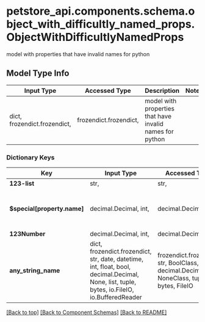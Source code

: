 <a name="top"></a>
<a id="ObjectWithDifficultlyNamedProps"></a>
# petstore_api.components.schema.object_with_difficultly_named_props.ObjectWithDifficultlyNamedProps

model with properties that have invalid names for python

## Model Type Info
Input Type | Accessed Type | Description | Notes
------------ | ------------- | ------------- | -------------
dict, frozendict.frozendict,  | frozendict.frozendict,  | model with properties that have invalid names for python | 

### Dictionary Keys
Key | Input Type | Accessed Type | Description | Notes
------------ | ------------- | ------------- | ------------- | -------------
**123-list** | str,  | str,  |  | 
**$special[property.name]** | decimal.Decimal, int,  | decimal.Decimal,  |  | [optional] value must be a 64 bit integer
**123Number** | decimal.Decimal, int,  | decimal.Decimal,  |  | [optional] 
**any_string_name** | dict, frozendict.frozendict, str, date, datetime, int, float, bool, decimal.Decimal, None, list, tuple, bytes, io.FileIO, io.BufferedReader | frozendict.frozendict, str, BoolClass, decimal.Decimal, NoneClass, tuple, bytes, FileIO | any string name can be used but the value must be the correct type | [optional]

[[Back to top]](#top) [[Back to Component Schemas]](../../../README.md#Component-Schemas) [[Back to README]](../../../README.md)